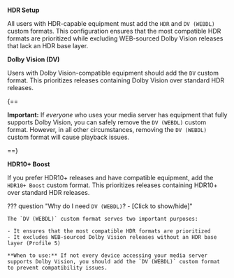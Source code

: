 <!-- markdownlint-disable MD041-->
**HDR Setup**

All users with HDR-capable equipment must add the `HDR` and `DV (WEBDL)` custom formats. This configuration ensures that the most compatible HDR formats are prioritized while excluding WEB-sourced Dolby Vision releases that lack an HDR base layer.

**Dolby Vision (DV)**

Users with Dolby Vision-compatible equipment should add the `DV` custom format. This prioritizes releases containing Dolby Vision over standard HDR releases.

{==

**Important:** If *everyone* who uses your media server has equipment that fully supports Dolby Vision, you can safely remove the `DV (WEBDL)` custom format. However, in all other circumstances, removing the `DV (WEBDL)` custom format will cause playback issues.

==}

**HDR10+ Boost**

If you prefer HDR10+ releases and have compatible equipment, add the `HDR10+ Boost` custom format. This prioritizes releases containing HDR10+ over standard HDR releases.

??? question "Why do I need `DV (WEBDL)`? - [Click to show/hide]"

    The `DV (WEBDL)` custom format serves two important purposes:

    - It ensures that the most compatible HDR formats are prioritized
    - It excludes WEB-sourced Dolby Vision releases without an HDR base layer (Profile 5)

    **When to use:** If not every device accessing your media server supports Dolby Vision, you should add the `DV (WEBDL)` custom format to prevent compatibility issues.
<!-- markdownlint-enable MD041-->
